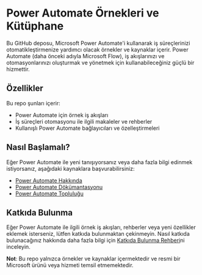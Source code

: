# Power Automate Örnekleri ve Kütüphane

Bu GitHub deposu, Microsoft Power Automate'i kullanarak iş süreçlerinizi otomatikleştirmenize yardımcı olacak örnekler ve kaynaklar içerir. Power Automate (daha önceki adıyla Microsoft Flow), iş akışlarınızı ve otomasyonlarınızı oluşturmak ve yönetmek için kullanabileceğiniz güçlü bir hizmettir.

## Özellikler

Bu repo şunları içerir:

- Power Automate için örnek iş akışları
- İş süreçleri otomasyonu ile ilgili makaleler ve rehberler
- Kullanışlı Power Automate bağlayıcıları ve özelleştirmeleri

## Nasıl Başlamalı?

Eğer Power Automate ile yeni tanışıyorsanız veya daha fazla bilgi edinmek istiyorsanız, aşağıdaki kaynaklara başvurabilirsiniz:

- [Power Automate Hakkında](https://powerautomate.microsoft.com/)
- [Power Automate Dökümantasyonu](https://docs.microsoft.com/en-us/power-automate/)
- [Power Automate Topluluğu](https://powerusers.microsoft.com/)

## Katkıda Bulunma

Eğer Power Automate ile ilgili örnek iş akışları, rehberler veya yeni özellikler eklemek isterseniz, lütfen katkıda bulunmaktan çekinmeyin. Nasıl katkıda bulunacağınız hakkında daha fazla bilgi için [Katkıda Bulunma Rehberi](CONTRIBUTING.md)ni inceleyin.

**Not**: Bu repo yalnızca örnekler ve kaynaklar içermektedir ve resmi bir Microsoft ürünü veya hizmeti temsil etmemektedir.
